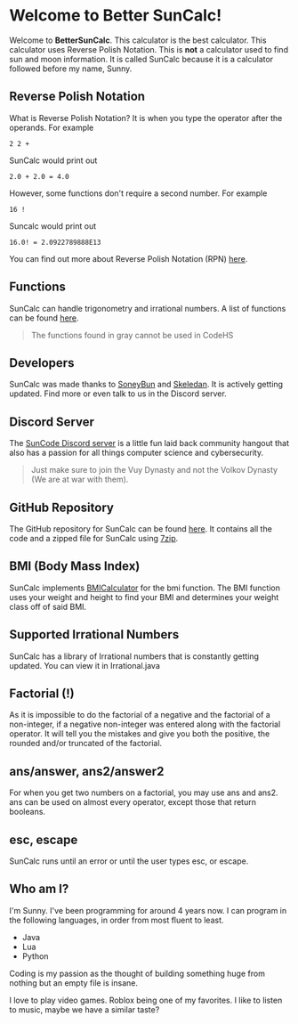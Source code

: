 # Welcome to Better SunCalc!

Welcome to **BetterSunCalc**. This calculator is the best calculator. This calculator uses Reverse Polish Notation. This is **not** a calculator used to find sun and moon information. It is called SunCalc because it is a calculator followed before my name, Sunny.

## Reverse Polish Notation

What is Reverse Polish Notation? It is when you type the operator after the operands. For example

	2 2 +

SunCalc would print out

	2.0 + 2.0 = 4.0

However, some functions don't require a second number. For example

	16 !

Suncalc would print out

	16.0! = 2.0922789888E13
You can find out more about Reverse Polish Notation (RPN) [here](https://en.wikipedia.org/wiki/Reverse_Polish_notation).
## Functions

SunCalc can handle trigonometry and irrational numbers. A list of functions can be found [here](https://bit.ly/SunCalcFunctions).

>The functions found in gray cannot be used in CodeHS

## Developers

SunCalc was made thanks to [SoneyBun](https://github.com/SoneyBun) and [Skeledan](https://github.com/TheRealSkeledan). It is actively getting updated. Find more or even talk to us in the Discord server.

## Discord Server

The [SunCode Discord server](https://bit.ly/SunCode) is a little fun laid back community hangout that also has a passion for all things computer science and cybersecurity.

>Just make sure to join the Vuy Dynasty and not the Volkov Dynasty (We are at war with them).

## GitHub Repository

The GitHub repository for SunCalc can be found [here](https://github.com/SoneyBun/SunCalc). It contains all the code and a zipped file for SunCalc using [7zip](https://www.7-zip.org).

##  BMI (Body Mass Index)

SunCalc implements [BMICalculator](https://github.com/SoneyBun/BMICalculator) for the bmi function. The BMI function uses your weight and height to find your BMI and determines your weight class off of said BMI.

## Supported Irrational Numbers

SunCalc has a library of Irrational numbers that is constantly getting updated. You can view it in Irrational.java

## Factorial (!)

As it is impossible to do the factorial of a negative and the factorial of a non-integer, if a negative non-integer was entered along with the factorial operator. It will tell you the mistakes and give you both the positive, the rounded and/or truncated of the factorial.

## ans/answer, ans2/answer2

For when you get two numbers on a factorial, you may use ans and ans2. ans can be used on almost every operator, except those that return booleans.

## esc, escape

SunCalc runs until an error or until the user types esc, or escape.

## Who am I?
I'm Sunny. I've been programming for around 4 years now. I can program in the following languages, in order from most fluent to least.
* Java
* Lua
* Python

Coding is my passion as the thought of building something huge from nothing but an empty file is insane.

I love to play video games. Roblox being one of my favorites. I like to listen to music, maybe we have a similar taste?

